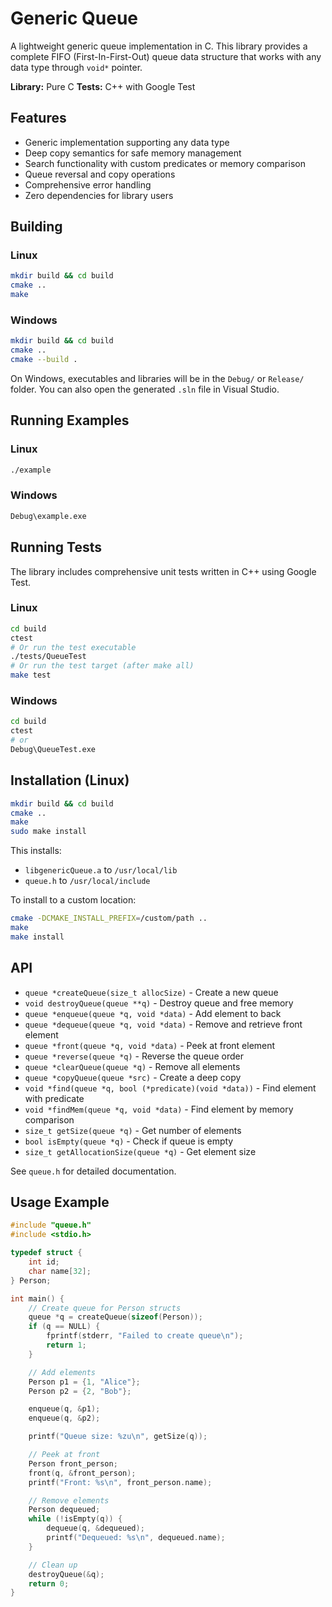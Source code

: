 # Generic Queue

A lightweight generic queue implementation in C. This library provides a complete FIFO (First-In-First-Out) queue data structure that works with any data type through `void*` pointer.

**Library:** Pure C
**Tests:** C++ with Google Test

## Features

- Generic implementation supporting any data type
- Deep copy semantics for safe memory management
- Search functionality with custom predicates or memory comparison
- Queue reversal and copy operations
- Comprehensive error handling
- Zero dependencies for library users

## Building

### Linux

```bash
mkdir build && cd build
cmake ..
make
```

### Windows

```bash
mkdir build && cd build
cmake ..
cmake --build .
```

On Windows, executables and libraries will be in the `Debug/` or `Release/` folder. You can also open the generated `.sln` file in Visual Studio.

## Running Examples

### Linux
```bash
./example
```

### Windows
```bash
Debug\example.exe
```

## Running Tests

The library includes comprehensive unit tests written in C++ using Google Test.

### Linux
```bash
cd build
ctest
# Or run the test executable
./tests/QueueTest
# Or run the test target (after make all)
make test
```

### Windows
```bash
cd build
ctest
# or 
Debug\QueueTest.exe
```

## Installation (Linux)

```bash
mkdir build && cd build
cmake ..
make
sudo make install
```

This installs:
- `libgenericQueue.a` to `/usr/local/lib`
- `queue.h` to `/usr/local/include`

To install to a custom location:
```bash
cmake -DCMAKE_INSTALL_PREFIX=/custom/path ..
make
make install
```

## API

- `queue *createQueue(size_t allocSize)` - Create a new queue
- `void destroyQueue(queue **q)` - Destroy queue and free memory
- `queue *enqueue(queue *q, void *data)` - Add element to back
- `queue *dequeue(queue *q, void *data)` - Remove and retrieve front element
- `queue *front(queue *q, void *data)` - Peek at front element
- `queue *reverse(queue *q)` - Reverse the queue order
- `queue *clearQueue(queue *q)` - Remove all elements
- `queue *copyQueue(queue *src)` - Create a deep copy
- `void *find(queue *q, bool (*predicate)(void *data))` - Find element with predicate
- `void *findMem(queue *q, void *data)` - Find element by memory comparison
- `size_t getSize(queue *q)` - Get number of elements
- `bool isEmpty(queue *q)` - Check if queue is empty
- `size_t getAllocationSize(queue *q)` - Get element size

See `queue.h` for detailed documentation.

## Usage Example

```c
#include "queue.h"
#include <stdio.h>

typedef struct {
    int id;
    char name[32];
} Person;

int main() {
    // Create queue for Person structs
    queue *q = createQueue(sizeof(Person));
    if (q == NULL) {
        fprintf(stderr, "Failed to create queue\n");
        return 1;
    }

    // Add elements
    Person p1 = {1, "Alice"};
    Person p2 = {2, "Bob"};

    enqueue(q, &p1);
    enqueue(q, &p2);

    printf("Queue size: %zu\n", getSize(q));

    // Peek at front
    Person front_person;
    front(q, &front_person);
    printf("Front: %s\n", front_person.name);

    // Remove elements
    Person dequeued;
    while (!isEmpty(q)) {
        dequeue(q, &dequeued);
        printf("Dequeued: %s\n", dequeued.name);
    }

    // Clean up
    destroyQueue(&q);
    return 0;
}
```
